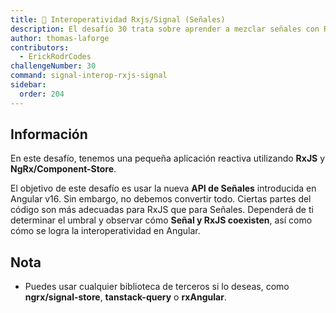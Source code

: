 ```yaml
---
title: 🔴 Interoperatividad Rxjs/Signal (Señales)
description: El desafío 30 trata sobre aprender a mezclar señales con Rxjs
author: thomas-laforge
contributors:
  - ErickRodrCodes
challengeNumber: 30
command: signal-interop-rxjs-signal
sidebar:
  order: 204
---
```


## Información

En este desafío, tenemos una pequeña aplicación reactiva utilizando **RxJS** y **NgRx/Component-Store**.

El objetivo de este desafío es usar la nueva **API de Señales** introducida en Angular v16. Sin embargo, no debemos convertir todo. Ciertas partes del código son más adecuadas para RxJS que para Señales. Dependerá de ti determinar el umbral y observar cómo **Señal y RxJS coexisten**, así como cómo se logra la interoperatividad en Angular.

## Nota

- Puedes usar cualquier biblioteca de terceros si lo deseas, como **ngrx/signal-store**, **tanstack-query** o **rxAngular**.
